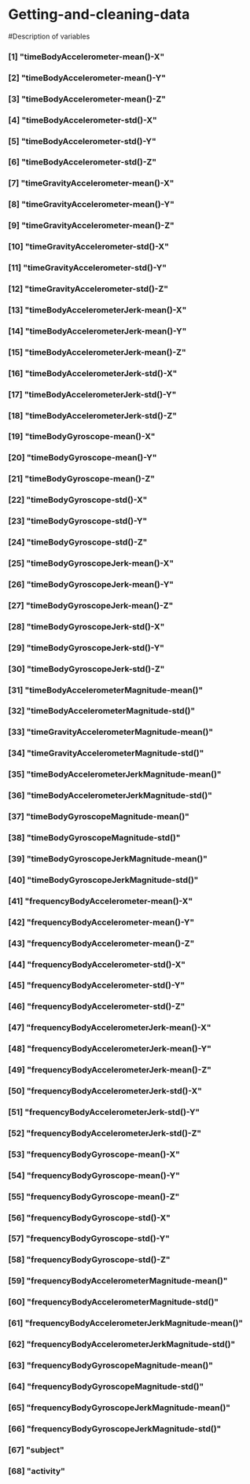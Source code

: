 # Getting-and-cleaning-data
#Description of variables
###  [1] "timeBodyAccelerometer-mean()-X"                
###  [2] "timeBodyAccelerometer-mean()-Y"                
###  [3] "timeBodyAccelerometer-mean()-Z"                
###  [4] "timeBodyAccelerometer-std()-X"                 
###  [5] "timeBodyAccelerometer-std()-Y"                 
###  [6] "timeBodyAccelerometer-std()-Z"                 
###  [7] "timeGravityAccelerometer-mean()-X"             
###  [8] "timeGravityAccelerometer-mean()-Y"             
###  [9] "timeGravityAccelerometer-mean()-Z"             
### [10] "timeGravityAccelerometer-std()-X"              
### [11] "timeGravityAccelerometer-std()-Y"              
### [12] "timeGravityAccelerometer-std()-Z"              
### [13] "timeBodyAccelerometerJerk-mean()-X"            
### [14] "timeBodyAccelerometerJerk-mean()-Y"            
### [15] "timeBodyAccelerometerJerk-mean()-Z"            
### [16] "timeBodyAccelerometerJerk-std()-X"             
### [17] "timeBodyAccelerometerJerk-std()-Y"             
### [18] "timeBodyAccelerometerJerk-std()-Z"             
### [19] "timeBodyGyroscope-mean()-X"                    
### [20] "timeBodyGyroscope-mean()-Y"                    
### [21] "timeBodyGyroscope-mean()-Z"                    
### [22] "timeBodyGyroscope-std()-X"                     
### [23] "timeBodyGyroscope-std()-Y"                     
### [24] "timeBodyGyroscope-std()-Z"                     
### [25] "timeBodyGyroscopeJerk-mean()-X"                
### [26] "timeBodyGyroscopeJerk-mean()-Y"                
### [27] "timeBodyGyroscopeJerk-mean()-Z"                
### [28] "timeBodyGyroscopeJerk-std()-X"                 
### [29] "timeBodyGyroscopeJerk-std()-Y"                 
### [30] "timeBodyGyroscopeJerk-std()-Z"                 
### [31] "timeBodyAccelerometerMagnitude-mean()"         
### [32] "timeBodyAccelerometerMagnitude-std()"          
### [33] "timeGravityAccelerometerMagnitude-mean()"      
### [34] "timeGravityAccelerometerMagnitude-std()"       
### [35] "timeBodyAccelerometerJerkMagnitude-mean()"     
### [36] "timeBodyAccelerometerJerkMagnitude-std()"      
### [37] "timeBodyGyroscopeMagnitude-mean()"             
### [38] "timeBodyGyroscopeMagnitude-std()"              
### [39] "timeBodyGyroscopeJerkMagnitude-mean()"         
### [40] "timeBodyGyroscopeJerkMagnitude-std()"          
### [41] "frequencyBodyAccelerometer-mean()-X"           
### [42] "frequencyBodyAccelerometer-mean()-Y"           
### [43] "frequencyBodyAccelerometer-mean()-Z"           
### [44] "frequencyBodyAccelerometer-std()-X"            
### [45] "frequencyBodyAccelerometer-std()-Y"            
### [46] "frequencyBodyAccelerometer-std()-Z"            
### [47] "frequencyBodyAccelerometerJerk-mean()-X"       
### [48] "frequencyBodyAccelerometerJerk-mean()-Y"       
### [49] "frequencyBodyAccelerometerJerk-mean()-Z"       
### [50] "frequencyBodyAccelerometerJerk-std()-X"        
### [51] "frequencyBodyAccelerometerJerk-std()-Y"        
### [52] "frequencyBodyAccelerometerJerk-std()-Z"        
### [53] "frequencyBodyGyroscope-mean()-X"               
### [54] "frequencyBodyGyroscope-mean()-Y"               
### [55] "frequencyBodyGyroscope-mean()-Z"               
### [56] "frequencyBodyGyroscope-std()-X"                
### [57] "frequencyBodyGyroscope-std()-Y"                
### [58] "frequencyBodyGyroscope-std()-Z"                
### [59] "frequencyBodyAccelerometerMagnitude-mean()"    
### [60] "frequencyBodyAccelerometerMagnitude-std()"     
### [61] "frequencyBodyAccelerometerJerkMagnitude-mean()"
### [62] "frequencyBodyAccelerometerJerkMagnitude-std()" 
### [63] "frequencyBodyGyroscopeMagnitude-mean()"        
### [64] "frequencyBodyGyroscopeMagnitude-std()"         
### [65] "frequencyBodyGyroscopeJerkMagnitude-mean()"    
### [66] "frequencyBodyGyroscopeJerkMagnitude-std()"     
### [67] "subject"                                       
### [68] "activity"
